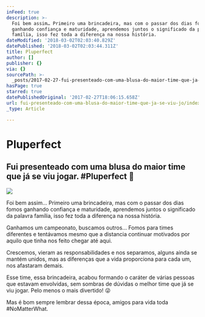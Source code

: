 ```yaml
---
inFeed: true
description: >-
  Foi bem assim… Primeiro uma brincadeira, mas com o passar dos dias fomos
  ganhando confiança e maturidade, aprendemos juntos o significado da palavra
  família, isso fez toda a diferença na nossa história.
dateModified: '2018-03-02T02:03:40.829Z'
datePublished: '2018-03-02T02:03:44.311Z'
title: Pluperfect
author: []
publisher: {}
via: {}
sourcePath: >-
  _posts/2017-02-27-fui-presenteado-com-uma-blusa-do-maior-time-que-ja-se-viu-jo.md
hasPage: true
starred: true
datePublishedOriginal: '2017-02-27T18:06:15.658Z'
url: fui-presenteado-com-uma-blusa-do-maior-time-que-ja-se-viu-jo/index.html
_type: Article

---
```

# Pluperfect

## Fui presenteado com uma blusa do maior time que já se viu jogar. \#Pluperfect 🏀
![](https://s3-us-west-2.amazonaws.com/the-grid-img/p/809188cc5c343c8db9f8298c53d3c08923c16be9.jpg)

Foi bem assim... Primeiro uma brincadeira, mas com o passar dos dias fomos ganhando confiança e maturidade, aprendemos juntos o significado da palavra família, isso fez toda a diferença na nossa história.

Ganhamos um campeonato, buscamos outros... Fomos para times diferentes e tentávamos mesmo que a distancia continuar motivados por aquilo que tinha nos feito chegar até aqui.

Crescemos, vieram as responsabilidades e nos separamos, alguns ainda se mantém unidos, mas as diferenças que a vida proporciona para cada um, nos afastaram demais.

Esse time, essa brincadeira, acabou formando o caráter de várias pessoas que estavam envolvidas, sem sombras de dúvidas o melhor time que já se viu jogar. Pelo menos o mais divertido! 😜

Mas é bom sempre lembrar dessa época, amigos para vida toda \#NoMatterWhat.